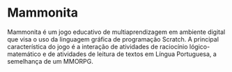 # Mammonita
Mammonita é um jogo educativo de multiaprendizagem em ambiente digital que visa o uso da linguagem gráfica de programação Scratch. A principal característica do jogo é a interação de atividades de raciocínio lógico-matemático e de atividades de leitura de textos em Língua Portuguesa, a semelhança de um MMORPG.
